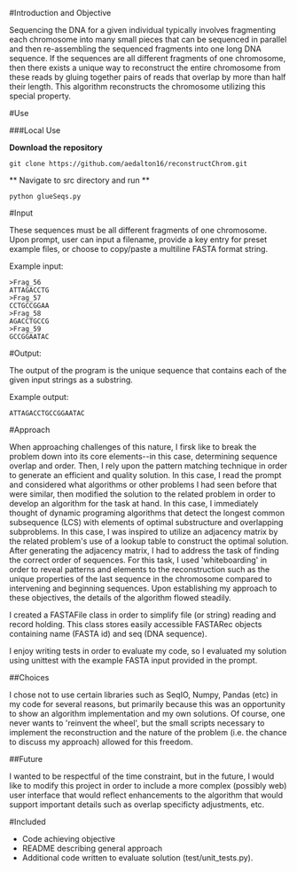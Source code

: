 #Introduction and Objective

Sequencing the DNA for a given individual typically involves fragmenting each chromosome into many small pieces that can be sequenced in parallel and then re-assembling the sequenced fragments into one long DNA sequence. If the sequences are all different fragments of one chromosome, then there exists a unique way to reconstruct the entire chromosome from these reads by gluing together pairs of reads that overlap by more than half their length. This algorithm reconstructs the chromosome utilizing this special property. 

#Use

###Local Use

**Download the repository**

    git clone https://github.com/aedalton16/reconstructChrom.git

** Navigate to src directory and run **
    
    python glueSeqs.py

#Input

These sequences must be all different fragments of one chromosome. Upon prompt, user can input a filename, provide a key entry for preset example files, or choose to copy/paste a multiline FASTA format string. 

Example input:

	>Frag_56
	ATTAGACCTG
	>Frag_57
	CCTGCCGGAA
	>Frag_58
	AGACCTGCCG
	>Frag_59
	GCCGGAATAC

#Output: 

The output of the program is the unique sequence that contains each of the given input strings as a substring.

Example output:

	ATTAGACCTGCCGGAATAC

#Approach

When approaching challenges of this nature, I firsk like to break the problem down into its core elements--in this case, determining sequence overlap and order. Then, I rely upon the pattern matching technique in order to generate an efficient and quality solution. In this case, I read the prompt and considered what algorithms or other problems I had seen before that were similar, then modified the solution to the related problem in order to develop an algorithm for the task at hand. In this case, I immediately thought of dynamic programing algorithms that detect the longest common subsequence (LCS) with elements of optimal substructure and overlapping subproblems. In this case, I was inspired to utilize an adjacency matrix by the related problem's use of a lookup table to construct the optimal solution. After generating the adjacency matrix, I had to address the task of finding the correct order of sequences. For this task, I used 'whiteboarding' in order to reveal patterns and elements to the reconstruction such as the unique properties of the last sequence in the chromosome compared to intervening and beginning sequences. Upon establishing my approach to these objectives, the details of the algorithm flowed steadily. 

I created a FASTAFile class in order to simplify file (or string) reading and record holding. This class stores easily accessible FASTARec objects containing name (FASTA id) and seq (DNA sequence). 

I enjoy writing tests in order to evaluate my code, so I evaluated my solution using unittest with the example FASTA input provided in the prompt. 

##Choices

I chose not to use certain libraries such as SeqIO, Numpy, Pandas (etc) in my code for several reasons, but primarily because this was an opportunity to show an algorithm implementation and my own solutions. Of course, one never wants to 'reinvent the wheel', but the small scripts necessary to implement the reconstruction and the nature of the problem (i.e. the chance to discuss my approach) allowed for this freedom. 

##Future

I wanted to be respectful of the time constraint, but in the future, I would like to modify this project in order to include a more complex (possibly web) user interface that would reflect enhancements to the algorithm that would support important details such as overlap specificty adjustments, etc. 

#Included

- Code achieving objective
- README describing general approach
- Additional code written to evaluate solution (test/unit_tests.py).


